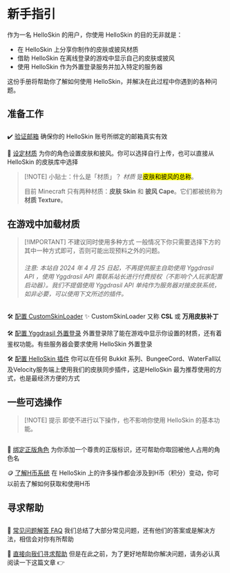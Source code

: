 # 新手指引

作为一名 HelloSkin 的用户，你使用 HelloSkin 的目的无非就是：

- 在 HelloSkin 上分享你制作的皮肤或披风材质
- 借助 HelloSkin 在离线登录的游戏中显示自己的皮肤或披风
- 使用 HelloSkin 作为外置登录服务并加入特定的服务器

这份手册将帮助你了解如何使用 HelloSkin，并解决在此过程中你遇到的各种问题。

## 准备工作
<p style="margin-bottom: 2em"></p>

✔️ [验证邮箱](./verify-email.md)
确保你的 HelloSkin 账号所绑定的邮箱真实有效 

👕 [设定材质](./textures.md)
为你的角色设置皮肤和披风。你可以选择自行上传，也可以直接从 HelloSkin 的皮肤库中选择


> [!NOTE] 小贴士：什么是「材质」？
> _材质_ 是<mark>皮肤和披风的总称</mark>。
>
> 目前 Minecraft 只有两种材质：**皮肤 Skin** 和 **披风 Cape**。它们都被统称为 **材质 Texture**。

## 在游戏中加载材质

> [!IMPORTANT] 不建议同时使用多种方式
> 一般情况下你只需要选择下方的其中一种方式即可，否则可能出现预料之外的问题。
> ###### 注意: 本站自 2024 年 4 月 25 日起，不再提供服主自助使用 Yggdrasil API ，使用 Yggdrasil API 需联系站长进行付费授权（不影响个人玩家配置启动器）。我们不提倡使用 Yggdrasil API 单纯作为服务器对接皮肤系统，如非必要，可以使用下文所述的插件。

<p style="margin-bottom: 2em"></p>

🛠️ [配置 CustomSkinLoader](./csl.md)
✨ CustomSkinLoader 又称 <strong>CSL</strong> 或 <strong>万用皮肤补丁</strong>

🛠️ [配置 Yggdrasil 外置登录](../yggdrasil/client.md)
外置登录除了能在游戏中显示你设置的材质，还有着鉴权功能。有些服务器会要求使用 HelloSkin 外置登录

🛠️ [配置 HelloSkin 插件](./plugin.md)
你可以在任何 Bukkit 系列、BungeeCord、WaterFall以及Velocity服务端上使用我们的皮肤同步插件，这是HelloSkin 最为推荐使用的方式，也是最经济方便的方式


## 一些可选操作
> [!NOTE] 提示
> 即使不进行以下操作，也不影响你使用 HelloSkin 的基本功能。

<p style="margin-bottom: 2em"></p>

🔗 [绑定正版角色](./premium.md)
为你添加一个尊贵的正版标识，还可帮助你取回被他人占用的角色名

🪙 [了解H币系统](../score.md)
在 HelloSkin 上的许多操作都会涉及到H币（积分）变动，你可以前去了解如何获取和使用H币


## 寻求帮助
<p style="margin-bottom: 2em"></p>

🧐 [常见问题解答 FAQ](../faq/)
我们总结了大部分常见问题，还有他们的答案或是解决方法，相信会对你有所帮助

🙋 [直接向我们寻求帮助](../problems.md#运营团队-或是帮助你的人-并不是神)
但是在此之前，为了更好地帮助你解决问题，请务必认真阅读一下这篇文章 👉

